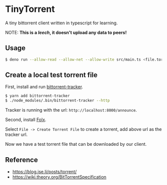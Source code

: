 # TinyTorrent

A tiny bittorrent client written in typescript for learning.

NOTE: **This is a _leech_, it doesn't upload any data to peers!**

## Usage

```bash
$ deno run --allow-read --allow-net --allow-write src/main.ts <file.torrent> -- --debug # enable debug log
```

## Create a local test torrent file

First, install and run [bittorrent-tracker](https://github.com/webtorrent/bittorrent-tracker).

```bash
$ yarn add bittorrent-tracker 
$ ./node_modules/.bin/bittorrent-tracker --http
```

Tracker is running with the url: `http://localhost:8000/announce`.

Second, install [Folx](https://mac.eltima.com/download-manager.html).

Select `File -> Create Torrent File` to create a torrent, add above url as the tracker url.

Now we have a test torrent file that can be downloaded by our client.

## Reference

- https://blog.jse.li/posts/torrent/
- https://wiki.theory.org/BitTorrentSpecification